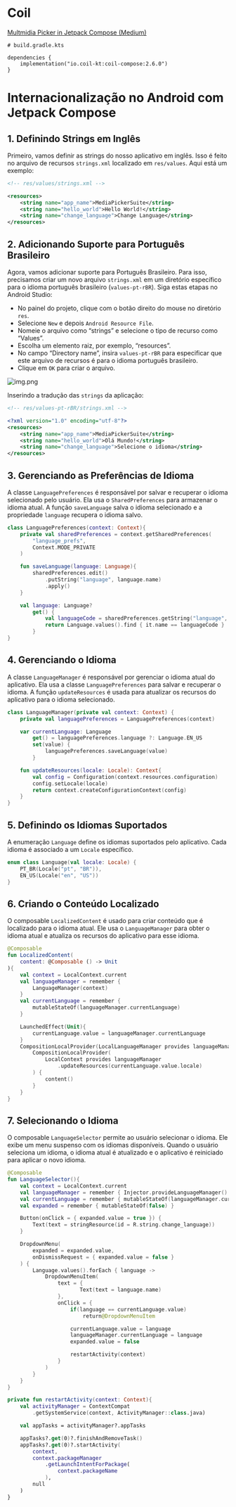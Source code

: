 # Coil

[Multmidia Picker in Jetpack Compose (Medium)](https://medium.com/@yogesh_shinde/implementing-image-video-documents-picker-in-jetpack-compose-73ef846cfffb)

```
# build.gradle.kts

dependencies {
    implementation("io.coil-kt:coil-compose:2.6.0")
}
```

# Internacionalização no Android com Jetpack Compose

## 1. Definindo Strings em Inglês

Primeiro, vamos definir as strings do nosso aplicativo em inglês. Isso é feito no arquivo de recursos `strings.xml` localizado em `res/values`. Aqui está um exemplo:

```xml
<!-- res/values/strings.xml -->

<resources>
    <string name="app_name">MediaPickerSuite</string>
    <string name="hello_world">Hello World!</string>
    <string name="change_language">Change Language</string>
</resources>
```

## 2. Adicionando Suporte para Português Brasileiro

Agora, vamos adicionar suporte para Português Brasileiro. Para isso, precisamos criar um novo arquivo `strings.xml` em um diretório específico para o idioma português brasileiro (`values-pt-rBR`). Siga estas etapas no Android Studio:

- No painel do projeto, clique com o botão direito do mouse no diretório `res`.
- Selecione `New` e depois `Android Resource File`.
- Nomeie o arquivo como “strings” e selecione o tipo de recurso como “Values”.
- Escolha um elemento raiz, por exemplo, “resources”.
- No campo “Directory name”, insira `values-pt-rBR` para especificar que este arquivo de recursos é para o idioma português brasileiro.
- Clique em `OK` para criar o arquivo.

![img.png](img.png)

Inserindo a tradução das `strings` da aplicação:

```xml
<!-- res/values-pt-rBR/strings.xml -->

<?xml version="1.0" encoding="utf-8"?>
<resources>
    <string name="app_name">MediaPickerSuite</string>
    <string name="hello_world">Olá Mundo!</string>
    <string name="change_language">Selecione o idioma</string>
</resources>
```

## 3. Gerenciando as Preferências de Idioma

A classe `LanguagePreferences` é responsável por salvar e recuperar o idioma selecionado pelo usuário. Ela usa o `SharedPreferences` para armazenar o idioma atual. A função `saveLanguage` salva o idioma selecionado e a propriedade `language` recupera o idioma salvo.

```kotlin
class LanguagePreferences(context: Context){
    private val sharedPreferences = context.getSharedPreferences(
        "language_prefs",
        Context.MODE_PRIVATE
    )

    fun saveLanguage(language: Language){
        sharedPreferences.edit()
            .putString("language", language.name)
            .apply()
    }

    val language: Language?
        get() {
            val languageCode = sharedPreferences.getString("language", null)
            return Language.values().find { it.name == languageCode }
        }
}
```

## 4. Gerenciando o Idioma

A classe `LanguageManager` é responsável por gerenciar o idioma atual do aplicativo. Ela usa a classe `LanguagePreferences` para salvar e recuperar o idioma. A função `updateResources` é usada para atualizar os recursos do aplicativo para o idioma selecionado.

```kotlin
class LanguageManager(private val context: Context) {
    private val languagePreferences = LanguagePreferences(context)

    var currentLanguage: Language
        get() = languagePreferences.language ?: Language.EN_US
        set(value) {
            languagePreferences.saveLanguage(value)
        }

    fun updateResources(locale: Locale): Context{
        val config = Configuration(context.resources.configuration)
        config.setLocale(locale)
        return context.createConfigurationContext(config)
    }
}
```

## 5. Definindo os Idiomas Suportados

A enumeração `Language` define os idiomas suportados pelo aplicativo. Cada idioma é associado a um `Locale` específico.

```kotlin
enum class Language(val locale: Locale) {
    PT_BR(Locale("pt", "BR")),
    EN_US(Locale("en", "US"))
}
```

## 6. Criando o Conteúdo Localizado

O composable `LocalizedContent` é usado para criar conteúdo que é localizado para o idioma atual. Ele usa o `LanguageManager` para obter o idioma atual e atualiza os recursos do aplicativo para esse idioma.

```kotlin
@Composable
fun LocalizedContent(
    content: @Composable () -> Unit
){
    val context = LocalContext.current
    val languageManager = remember {
        LanguageManager(context)
    }
    val currentLanguage = remember {
        mutableStateOf(languageManager.currentLanguage)
    }

    LaunchedEffect(Unit){
        currentLanguage.value = languageManager.currentLanguage
    }
    CompositionLocalProvider(LocalLanguageManager provides languageManager) {
        CompositionLocalProvider(
            LocalContext provides languageManager
                .updateResources(currentLanguage.value.locale)
        ) {
            content()
        }
    }
}
```

## 7. Selecionando o Idioma

O composable `LanguageSelector` permite ao usuário selecionar o idioma. Ele exibe um menu suspenso com os idiomas disponíveis. Quando o usuário seleciona um idioma, o idioma atual é atualizado e o aplicativo é reiniciado para aplicar o novo idioma.

```kotlin
@Composable
fun LanguageSelector(){
    val context = LocalContext.current
    val languageManager = remember { Injector.provideLanguageManager() }
    val currentLanguage = remember { mutableStateOf(languageManager.currentLanguage) }
    val expanded = remember { mutableStateOf(false) }

    Button(onClick = { expanded.value = true }) {
        Text(text = stringResource(id = R.string.change_language))
    }

    DropdownMenu(
        expanded = expanded.value,
        onDismissRequest = { expanded.value = false }
    ) {
        Language.values().forEach { language ->
            DropdownMenuItem(
                text = {
                       Text(text = language.name)
                },
                onClick = {
                    if(language == currentLanguage.value)
                        return@DropdownMenuItem

                    currentLanguage.value = language
                    languageManager.currentLanguage = language
                    expanded.value = false

                    restartActivity(context)
                }
            )
        }
    }
}

private fun restartActivity(context: Context){
    val activityManager = ContextCompat
        .getSystemService(context, ActivityManager::class.java)

    val appTasks = activityManager?.appTasks

    appTasks?.get(0)?.finishAndRemoveTask()
    appTasks?.get(0)?.startActivity(
        context,
        context.packageManager
            .getLaunchIntentForPackage(
                context.packageName
            ),
        null
    )
}
```